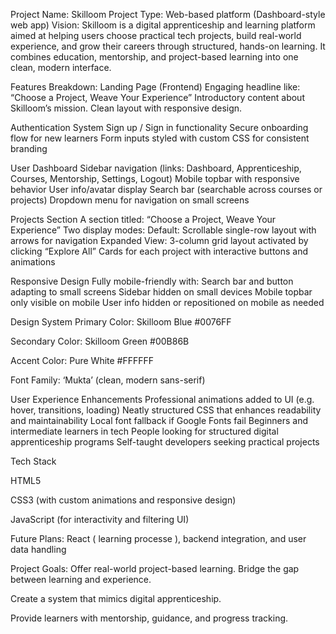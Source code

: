  Project Name: Skilloom
 Project Type: Web-based platform (Dashboard-style web app)
 Vision:
Skilloom is a digital apprenticeship and learning platform aimed at helping users choose practical tech projects, build real-world experience, and grow their careers through structured, hands-on learning. It combines education, mentorship, and project-based learning into one clean, modern interface.

 Features Breakdown:
 Landing Page (Frontend)
 Engaging headline like: “Choose a Project, Weave Your Experience”
 Introductory content about Skilloom’s mission.
 Clean layout with responsive design.

 Authentication System
 Sign up / Sign in functionality
 Secure onboarding flow for new learners
 Form inputs styled with custom CSS for consistent branding

 User Dashboard
 Sidebar navigation (links: Dashboard, Apprenticeship, Courses, Mentorship, Settings, Logout)
 Mobile topbar with responsive behavior
 User info/avatar display
 Search bar (searchable across courses or projects)
 Dropdown menu for navigation on small screens

Projects Section
A section titled: “Choose a Project, Weave Your Experience”
Two display modes:
Default: Scrollable single-row layout with arrows for navigation
Expanded View: 3-column grid layout activated by clicking “Explore All”
Cards for each project with interactive buttons and animations

 Responsive Design
Fully mobile-friendly with:
Search bar and button adapting to small screens
Sidebar hidden on small devices
Mobile topbar only visible on mobile
User info hidden or repositioned on mobile as needed

Design System
Primary Color: Skilloom Blue #0076FF

Secondary Color: Skilloom Green #00B86B

Accent Color: Pure White #FFFFFF

Font Family: ‘Mukta’ (clean, modern sans-serif)

 User Experience Enhancements
Professional animations added to UI (e.g. hover, transitions, loading)
Neatly structured CSS that enhances readability and maintainability
Local font fallback if Google Fonts fail
Beginners and intermediate learners in tech
People looking for structured digital apprenticeship programs
Self-taught developers seeking practical projects

 Tech Stack 
 
HTML5

CSS3 (with custom animations and responsive design)

JavaScript (for interactivity and filtering UI)

Future Plans: React ( learning processe ), backend integration, and user data handling

 Project Goals:
Offer real-world project-based learning.
Bridge the gap between learning and experience.

Create a system that mimics digital apprenticeship.

Provide learners with mentorship, guidance, and progress tracking.
